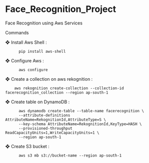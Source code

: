 # Face_Recognition_Project
Face Recognition using Aws Services

Commands 

❖ Install Aws Shell : 
          
          pip install aws-shell

❖ Configure Aws :

          aws configure
          
❖ Create a collection on aws rekognition :

        aws rekognition create-collection --collection-id facerecognition_collection --region ap-south-1

❖ Create table on DynamoDB :

          aws dynamodb create-table --table-name facerecognition \
          --attribute-definitions AttributeName=RekognitionId,AttributeType=S \
          --key-schema AttributeName=RekognitionId,KeyType=HASH \
          --provisioned-throughput ReadCapacityUnits=1,WriteCapacityUnits=1 \
          --region ap-south-1
❖ Create S3 bucket :

          aws s3 mb s3://bucket-name --region ap-south-1
          
  
        
         
